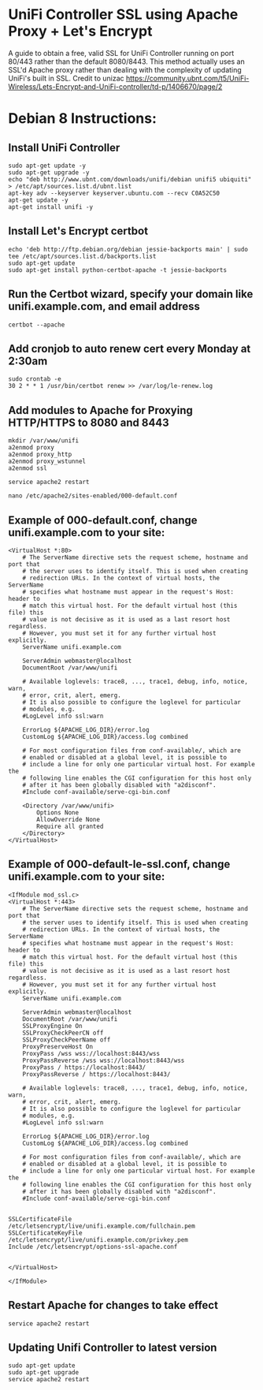 # UniFi Controller SSL using Apache Proxy + Let's Encrypt

A guide to obtain a free, valid SSL for UniFi Controller running on port 80/443 rather than the default 8080/8443. This method actually uses an SSL'd Apache proxy rather than dealing with the complexity of updating UniFi's built in SSL. Credit to unizac https://community.ubnt.com/t5/UniFi-Wireless/Lets-Encrypt-and-UniFi-controller/td-p/1406670/page/2

# Debian 8 Instructions:

## Install UniFi Controller

	sudo apt-get update -y
	sudo apt-get upgrade -y
	echo "deb http://www.ubnt.com/downloads/unifi/debian unifi5 ubiquiti" > /etc/apt/sources.list.d/ubnt.list 
	apt-key adv --keyserver keyserver.ubuntu.com --recv C0A52C50
	apt-get update -y
	apt-get install unifi -y


## Install Let's Encrypt certbot

	echo 'deb http://ftp.debian.org/debian jessie-backports main' | sudo tee /etc/apt/sources.list.d/backports.list
	sudo apt-get update
	sudo apt-get install python-certbot-apache -t jessie-backports


## Run the Certbot wizard, specify your domain like unifi.example.com, and email address
	certbot --apache

## Add cronjob to auto renew cert every Monday at 2:30am
	sudo crontab -e
	30 2 * * 1 /usr/bin/certbot renew >> /var/log/le-renew.log

## Add modules to Apache for Proxying HTTP/HTTPS to 8080 and 8443
	mkdir /var/www/unifi
	a2enmod proxy
	a2enmod proxy_http
	a2enmod proxy_wstunnel
	a2enmod ssl

	service apache2 restart

	nano /etc/apache2/sites-enabled/000-default.conf

## Example of 000-default.conf, change unifi.example.com to your site:

	<VirtualHost *:80>
		# The ServerName directive sets the request scheme, hostname and port that
		# the server uses to identify itself. This is used when creating
		# redirection URLs. In the context of virtual hosts, the ServerName
		# specifies what hostname must appear in the request's Host: header to
		# match this virtual host. For the default virtual host (this file) this
		# value is not decisive as it is used as a last resort host regardless.
		# However, you must set it for any further virtual host explicitly.
		ServerName unifi.example.com

		ServerAdmin webmaster@localhost
		DocumentRoot /var/www/unifi

		# Available loglevels: trace8, ..., trace1, debug, info, notice, warn,
		# error, crit, alert, emerg.
		# It is also possible to configure the loglevel for particular
		# modules, e.g.
		#LogLevel info ssl:warn

		ErrorLog ${APACHE_LOG_DIR}/error.log
		CustomLog ${APACHE_LOG_DIR}/access.log combined

		# For most configuration files from conf-available/, which are
		# enabled or disabled at a global level, it is possible to
		# include a line for only one particular virtual host. For example the
		# following line enables the CGI configuration for this host only
		# after it has been globally disabled with "a2disconf".
		#Include conf-available/serve-cgi-bin.conf

		<Directory /var/www/unifi>
			Options None
			AllowOverride None
			Require all granted
		</Directory>
	</VirtualHost>

## Example of 000-default-le-ssl.conf, change unifi.example.com to your site:

	<IfModule mod_ssl.c>
	<VirtualHost *:443>
		# The ServerName directive sets the request scheme, hostname and port that
		# the server uses to identify itself. This is used when creating
		# redirection URLs. In the context of virtual hosts, the ServerName
		# specifies what hostname must appear in the request's Host: header to
		# match this virtual host. For the default virtual host (this file) this
		# value is not decisive as it is used as a last resort host regardless.
		# However, you must set it for any further virtual host explicitly.
		ServerName unifi.example.com

		ServerAdmin webmaster@localhost
		DocumentRoot /var/www/unifi
		SSLProxyEngine On
		SSLProxyCheckPeerCN off
		SSLProxyCheckPeerName off
		ProxyPreserveHost On
		ProxyPass /wss wss://localhost:8443/wss
		ProxyPassReverse /wss wss://localhost:8443/wss
		ProxyPass / https://localhost:8443/
		ProxyPassReverse / https://localhost:8443/

		# Available loglevels: trace8, ..., trace1, debug, info, notice, warn,
		# error, crit, alert, emerg.
		# It is also possible to configure the loglevel for particular
		# modules, e.g.
		#LogLevel info ssl:warn

		ErrorLog ${APACHE_LOG_DIR}/error.log
		CustomLog ${APACHE_LOG_DIR}/access.log combined

		# For most configuration files from conf-available/, which are
		# enabled or disabled at a global level, it is possible to
		# include a line for only one particular virtual host. For example the
		# following line enables the CGI configuration for this host only
		# after it has been globally disabled with "a2disconf".
		#Include conf-available/serve-cgi-bin.conf


	SSLCertificateFile /etc/letsencrypt/live/unifi.example.com/fullchain.pem
	SSLCertificateKeyFile /etc/letsencrypt/live/unifi.example.com/privkey.pem
	Include /etc/letsencrypt/options-ssl-apache.conf


	</VirtualHost>

	</IfModule>

## Restart Apache for changes to take effect
	service apache2 restart

## Updating Unifi Controller to latest version

	sudo apt-get update
	sudo apt-get upgrade
	service apache2 restart
